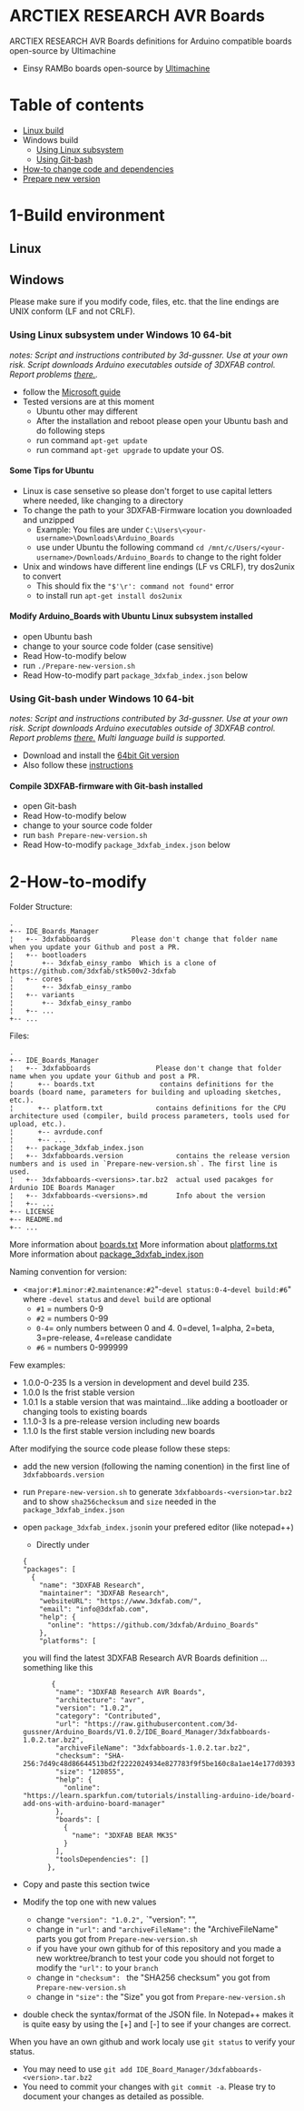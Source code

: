 # ARCTIEX RESEARCH AVR Boards
ARCTIEX RESEARCH AVR Boards definitions for Arduino compatible boards open-source by Ultimachine
- Einsy RAMBo boards open-source by [Ultimachine](https://github.com/ultimachine/Einsy-Rambo)

# Table of contents

<!--ts-->
   * [Linux build](#linux)
   * Windows build
     * [Using Linux subsystem](#using-linux-subsystem-under-windows-10-64-bit)
     * [Using Git-bash](#using-git-bash-under-windows-10-64-bit)
   * [How-to change code and dependencies](#2-How-to-modify)
   * [Prepare new version](#3-Prepare-new-version)
<!--te-->


# 1-Build environment
## Linux

## Windows
Please make sure if you modify code, files, etc. that the line endings are UNIX conform (LF and not CRLF).
### Using Linux subsystem under Windows 10 64-bit
_notes: Script and instructions contributed by 3d-gussner. Use at your own risk. Script downloads Arduino executables outside of 3DXFAB control. Report problems [there.](https://github.com/3d-gussner/Arduino_Boards/issues)._
- follow the [Microsoft guide](https://docs.microsoft.com/en-us/windows/wsl/install-win10)
- Tested versions are at this moment
  - Ubuntu other may different
  - After the installation and reboot please open your Ubuntu bash and do following steps
  - run command `apt-get update`
  - run command `apt-get upgrade` to update your OS.

#### Some Tips for Ubuntu
- Linux is case sensetive so please don't forget to use capital letters where needed, like changing to a directory
- To change the path to your 3DXFAB-Firmware location you downloaded and unzipped
  - Example: You files are under `C:\Users\<your-username>\Downloads\Arduino_Boards`
  - use under Ubuntu the following command `cd /mnt/c/Users/<your-username>/Downloads/Arduino_Boards`
    to change to the right folder
- Unix and windows have different line endings (LF vs CRLF), try dos2unix to convert
  - This should fix the `"$'\r': command not found"` error
  - to install run `apt-get install dos2unix`

#### Modify Arduino_Boards with Ubuntu Linux subsystem installed
- open Ubuntu bash
- change to your source code folder (case sensitive)
- Read How-to-modify below
- run `./Prepare-new-version.sh`
- Read How-to-modify part `package_3dxfab_index.json` below

### Using Git-bash under Windows 10 64-bit
_notes: Script and instructions contributed by 3d-gussner. Use at your own risk. Script downloads Arduino executables outside of 3DXFAB control. Report problems [there.](https://github.com/3d-gussner/3DXFAB-Firmware/issues) Multi language build is supported._
- Download and install the [64bit Git version](https://git-scm.com/download/win)
- Also follow these [instructions](https://gist.github.com/evanwill/0207876c3243bbb6863e65ec5dc3f058)

#### Compile 3DXFAB-firmware with Git-bash installed
- open Git-bash
- Read How-to-modify below
- change to your source code folder
- run `bash Prepare-new-version.sh`
- Read How-to-modify `package_3dxfab_index.json` below

# 2-How-to-modify
Folder Structure:

    .
    +-- IDE_Boards_Manager
    ¦   +-- 3dxfabboards          Please don't change that folder name when you update your Github and post a PR.
    ¦   +-- bootloaders
    ¦       +-- 3dxfab_einsy_rambo  Which is a clone of https://github.com/3dxfab/stk500v2-3dxfab 
    ¦   +-- cores
    ¦       +-- 3dxfab_einsy_rambo
    ¦   +-- variants
    ¦       +-- 3dxfab_einsy_rambo
    ¦   +-- ... 
    +-- ...
    
Files:

    .
    +-- IDE_Boards_Manager
    ¦   +-- 3dxfabboards                Please don't change that folder name when you update your Github and post a PR.
    ¦      +-- boards.txt                contains definitions for the boards (board name, parameters for building and uploading sketches, etc.). 
    ¦      +-- platform.txt             contains definitions for the CPU architecture used (compiler, build process parameters, tools used for upload, etc.).
    ¦      +-- avrdude.conf       
    ¦      +-- ...
    ¦   +-- package_3dxfab_index.json
    ¦   +-- 3dxfabboards.version             contains the release version numbers and is used in `Prepare-new-version.sh`. The first line is used.
    ¦   +-- 3dxfabboards-<versions>.tar.bz2  actual used pacakges for Ardunio IDE Boards Manager
    ¦   +-- 3dxfabboards-<versions>.md       Info about the version
    ¦   +-- ...
    +-- LICENSE
    +-- README.md
    +-- ...
    
More information about [boards.txt](https://github.com/arduino/Arduino/wiki/Arduino-IDE-1.5-3rd-party-Hardware-specification#boardstxt)
More information about [platforms.txt](https://github.com/arduino/Arduino/wiki/Arduino-IDE-1.5-3rd-party-Hardware-specification#platformtxt)
More information about [package_3dxfab_index.json](https://github.com/arduino/Arduino/wiki/Arduino-IDE-1.6.x-package_index.json-format-specification)

Naming convention for version:
- <`major:#1`.`minor:#2`.`maintenance:#2`"-`devel status:0-4`-`devel build:#6`" where `-devel status` and `devel build` are optional
  - `#1` = numbers 0-9
  - `#2` = numbers 0-99
  - `0-4`= only numbers between 0 and 4. 0=devel, 1=alpha, 2=beta, 3=pre-release, 4=release candidate
  - `#6` = numbers 0-999999

Few examples:

- 1.0.0-0-235 Is a version in development and devel build 235.
- 1.0.0       Is the frist stable version
- 1.0.1       Is a stable version that was maintaind...like adding a bootloader or changing tools to existing boards
- 1.1.0-3     Is a pre-release version including new boards
- 1.1.0       Is the first stable version including new boards

After modifying the source code please follow these steps:
- add the new version (following the naming conention) in the first line of `3dxfabboards.version`
- run `Prepare-new-version.sh` to generate `3dxfabboards-<version>tar.bz2` and to show `sha256checksum` and `size` needed in the `package_3dxfab_index.json`
- open `package_3dxfab_index.json`in your prefered editor (like notepad++)
  - Directly under
  
  ```
  {
  "packages": [
    {
      "name": "3DXFAB Research",
      "maintainer": "3DXFAB Research",
      "websiteURL": "https://www.3dxfab.com/",
      "email": "info@3dxfab.com",
      "help": {
        "online": "https://github.com/3dxfab/Arduino_Boards"
      },
      "platforms": [
  ```
  you will find the latest 3DXFAB Research AVR Boards definition ... something like this
  ```
         {
          "name": "3DXFAB Research AVR Boards",
          "architecture": "avr",
          "version": "1.0.2",
          "category": "Contributed",
          "url": "https://raw.githubusercontent.com/3d-gussner/Arduino_Boards/V1.0.2/IDE_Board_Manager/3dxfabboards-1.0.2.tar.bz2",
          "archiveFileName": "3dxfabboards-1.0.2.tar.bz2",
          "checksum": "SHA-256:7d49c48d86644513bd2f2222024934e827783f9f5be160c8a1ae14e177d0393a",
          "size": "120855",
          "help": {
            "online": "https://learn.sparkfun.com/tutorials/installing-arduino-ide/board-add-ons-with-arduino-board-manager"
          },
          "boards": [
            {
              "name": "3DXFAB BEAR MK3S"
            }
          ],
          "toolsDependencies": []
        },
  ```


- Copy and paste this section twice
- Modify the top one with new values
  - change `"version": "1.0.2",` `"version": "<version shown by Prepare-new-version.sh>",
  - change in `"url":` and `"archiveFileName":` the "ArchiveFileName" parts you got from `Prepare-new-version.sh`
  - if you have your own github for of this repository and you made a new worktree/branch to test your code you should not forget to modify the `"url":` to your `branch`
  - change in `"checksum": ` the "SHA256 checksum" you got from `Prepare-new-version.sh`
  - change in `"size":` the "Size" you got from `Prepare-new-version.sh`
- double check the syntax/format of the JSON file. In Notepad++ makes it is quite easy by using the [+] and [-] to see if your changes are correct.

When you have an own github and work localy use `git status` to verify your status.
- You may need to use `git add IDE_Board_Manager/3dxfabboards-<version>.tar.bz2`
- You need to commit your changes with `git commit -a`. Please try to document your changes as detailed as possible.
